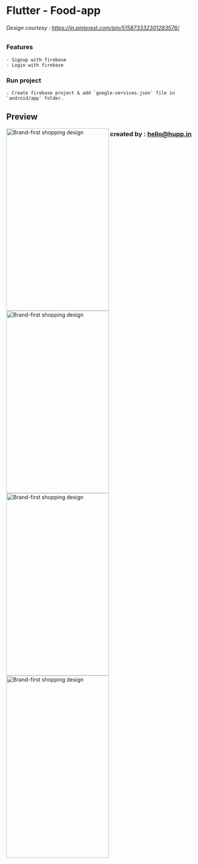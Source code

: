 # Flutter - Food-app
###### Design courtesy : https://in.pinterest.com/pin/515873332301283576/


### Features
    - Signup with firebase
    - Login with firebase


### Run project
    - Create firebase project & add `google-services.json` file in `android/app` folder.


## Preview

<img src="https://github.com/hupptechnologies/flutter-food-app/blob/master/pictures/Screenshot%202018-12-29%20at%203.43.49%20PM.png" width="270" height="480" alt="Brand-first shopping design" align="left">

<img src="https://github.com/hupptechnologies/flutter-food-app/blob/master/pictures/Screenshot%202018-12-29%20at%203.43.59%20PM.png" width="270" height="480" alt="Brand-first shopping design" align="left">

<img src="https://github.com/hupptechnologies/flutter-food-app/blob/master/pictures/Screenshot%202018-12-29%20at%203.44.14%20PM.png" width="270" height="480" alt="Brand-first shopping design" align="left">

<img src="https://github.com/hupptechnologies/flutter-food-app/blob/master/pictures/Screenshot%202019-08-16%20at%205.45.45%20PM.png" width="270" height="480" alt="Brand-first shopping design" align="left">

### created by : hello@hupp.in
